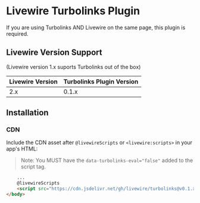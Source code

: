 # Livewire Turbolinks Plugin

If you are using Turbolinks AND Livewire on the same page, this plugin is required.

## Livewire Version Support
(Livewire version 1.x suports Turbolinks out of the box)

Livewire Version | Turbolinks Plugin Version
--- | ---
2.x | 0.1.x

## Installation
### CDN
Include the CDN asset after `@livewireScripts` or  `<livewire:scripts>` in your app's HTML:

> Note: You MUST have the `data-turbolinks-eval="false"` added to the script tag.

```html
    ...
    @livewireScripts
    <script src="https://cdn.jsdelivr.net/gh/livewire/turbolinks@v0.1.x/dist/livewire-turbolinks.js" data-turbolinks-eval="false"></script>
</body>
```
